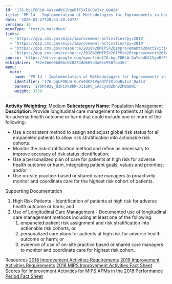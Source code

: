 ```yaml
---
id: '176-bgLFDRLW-GuYe4dKX1VgeRfFSXlOuBvIxz_0w4i4'
title: 'PM 14 - Implementation of Methodologies for Improvements in Longitudinal Care Management for High Risk Patients'
date: '2020-02-27T20:53:20.407Z'
version: 16
mimeType: 'text/x-markdown'
links:
  - 'https://qpp.cms.gov/mips/improvement-activities?py=2018'
  - 'https://qpp.cms.gov/mips/improvement-activities?py=2019'
  - 'https://qpp.cms.gov/resource/2018%20MIPS%20Improvement%20Activities%20Fact%20Sheet'
  - 'https://qpp.cms.gov/resource/2018%20MIPS%20APMs%20improvement%20Activities%20scores%20fact%20sheet'
source: 'https://drive.google.com/open?id=176-bgLFDRLW-GuYe4dKX1VgeRfFSXlOuBvIxz_0w4i4'
wikigdrive: '762e46ee0b866c028283dd665b3a8ee950fb436c'
menu:
  main:
    name: 'PM 14 - Implementation of Methodologies for Improvements in Longitudinal Care Management for High Risk Patients'
    identifier: '176-bgLFDRLW-GuYe4dKX1VgeRfFSXlOuBvIxz_0w4i4'
    parent: '1YbPb92y_0ZPiXk8hR-D11GKV_1AacyaOZNnv2MQmDWI'
    weight: 3330
---
```





**Activity Weighting**: Medium
**Subcategory Name**: Population Management
**Description**: Provide longitudinal care management to patients at high risk for adverse health outcome or harm that could include one or more of the following:
* Use a consistent method to assign and adjust global risk status for all empaneled patients to allow risk stratification into actionable risk cohorts. 
* Monitor the risk-stratification method and refine as necessary to improve accuracy of risk status identification;
* Use a personalized plan of care for patients at high risk for adverse health outcome or harm, integrating patient goals, values and priorities; and/or
* Use on-site practice-based or shared care managers to proactively monitor and coordinate care for the highest risk cohort of patients.




Supporting Documentation
1. High Risk Patients - Identification of patients at high risk for adverse health outcome or harm; and 
2. Use of Longitudinal Care Management - Documented use of longitudinal care management methods including at least one of the following: 
    1. empaneled patient risk assignment and risk stratification into actionable risk cohorts; or 
    2. personalized care plans for patients at high risk for adverse health outcome or harm; or 
    3. evidence of use of on-site practice based or shared care managers to monitor and coordinate care for highest risk cohort.




Resources
[2018 Improvement Activities Requirements](https://qpp.cms.gov/mips/improvement-activities?py=2018)
[2019 Improvement Activities Requirements](https://qpp.cms.gov/mips/improvement-activities?py=2019)
[2018 MIPS Improvement Activities Fact Sheet](https://qpp.cms.gov/resource/2018%20MIPS%20Improvement%20Activities%20Fact%20Sheet)
[Scores for Improvement Activities for MIPS APMs in the 2018 Performance Period Fact Sheet](https://qpp.cms.gov/resource/2018%20MIPS%20APMs%20improvement%20Activities%20scores%20fact%20sheet)
